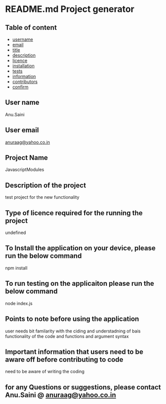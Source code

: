 
# README.md Project generator  

## Table of content
 - [username](#username) 
 - [email](#email) 
 - [title](#title) 
 - [description](#description) 
 - [licence](#licence) 
 - [installation](#installation) 
 - [tests](#tests) 
 - [information](#information) 
 - [contributors](#contributors) 
 - [confirm](#confirm) 

<a name="username"></a>
## User name
Anu.Saini
<a name="email"></a>
## User email
anuraag@yahoo.co.in
<a name="title"></a>
## Project Name
JavascriptModules
<a name="description"></a>
## Description of the project
test project for the new functionality
<a name="licence"></a>
## Type of licence required for the running the project
undefined
<a name="installation"></a>
## To Install the application on your device, please run the below command 
npm install
<a name="tests"></a>
## To run testing on the applicaiton please run the below command 
node index.js
<a name="information"></a>
## Points to note before using the application 
user needs bit familarity with the ciding and understadning of bais functionality of the code and functions and argument syntax
<a name="contributors"></a>
  ## Important information that users need to be aware off before contributing to code 
need to be aware of writing the coding 
  ## for any Questions or suggestions, please contact Anu.Saini @ anuraag@yahoo.co.in

